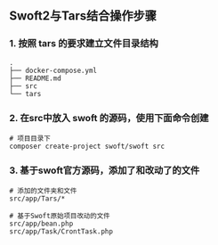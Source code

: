 ## Swoft2与Tars结合操作步骤

### 1. 按照 tars 的要求建立文件目录结构

```
.
├── docker-compose.yml
├── README.md
├── src
└── tars
```

### 2. 在src中放入 swoft 的源码，使用下面命令创建
```
# 项目目录下
composer create-project swoft/swoft src
```

### 3. 基于swoft官方源码，添加了和改动了的文件
```
# 添加的文件夹和文件
src/app/Tars/*

# 基于Swoft原始项目改动的文件
src/app/bean.php
src/app/Task/CrontTask.php
```
